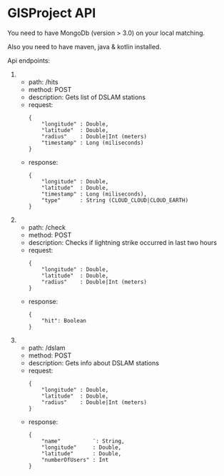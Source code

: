 # GISProject API 

You need to have MongoDb (version > 3.0) on your local matching.

Also you need to have maven, java & kotlin installed.

Api endpoints:

1. 
    - path: /hits
    - method: POST
    - description: Gets list of DSLAM stations
    - request:
        ```      
        {
            "longitude" : Double,
            "latitude"  : Double,
            "radius"    : Double|Int (meters)
            "timestamp" : Long (miliseconds) 
        } 
        ```
    - response:
        ```
        {
            "longitude" : Double,
            "latitude"  : Double,
            "timestamp" : Long (miliseconds),
            "type"      : String (CLOUD_CLOUD|CLOUD_EARTH)
        }
        ```
2.
    - path: /check
    - method: POST
    - description: Checks if lightning strike occurred in last two hours
    - request:
        ```
        {
            "longitude" : Double,
            "latitude"  : Double,
            "radius"    : Double|Int (meters)
        }
        ```
    - response:
        ```
        {
            "hit": Boolean
        }
        ```
3. 
    - path: /dslam
    - method: POST
    - description: Gets info about DSLAM stations
    - request: 
        ```
        {
            "longitude" : Double,
            "latitude"  : Double, 
            "radius"    : Double|Int (meters)
        }
        ```
    - response:
        ```
        {
            "name"          ¨: String,
            "longitude"     : Double,
            "latitude"      : Double,
            "numberOfUsers" : Int 
        }
        ```